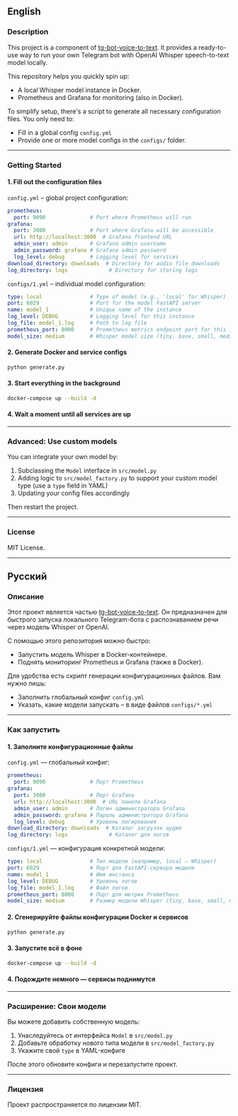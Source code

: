 ## English

### Description

This project is a component of [tg-bot-voice-to-text](https://github.com/justnurik/tg-bot-voice-to-text). It provides a ready-to-use way to run your own Telegram bot with OpenAI Whisper speech-to-text model locally.

This repository helps you quickly spin up:

* A local Whisper model instance in Docker.
* Prometheus and Grafana for monitoring (also in Docker).

To simplify setup, there's a script to generate all necessary configuration files. You only need to:

* Fill in a global config `config.yml`
* Provide one or more model configs in the `configs/` folder.

---

### Getting Started

#### 1. Fill out the configuration files

`config.yml` – global project configuration:

```yaml
prometheus:
  port: 9090              # Port where Prometheus will run
grafana:
  port: 3000              # Port where Grafana will be accessible
  url: http://localhost:3000  # Grafana frontend URL
  admin_user: admin       # Grafana admin username
  admin_password: grafana # Grafana admin password
  log_level: debug        # Logging level for services
download_directory: downloads  # Directory for audio file downloads
log_directory: logs             # Directory for storing logs
```

`configs/1.yml` – individual model configuration:

```yaml
type: local               # Type of model (e.g., 'local' for Whisper)
port: 6029                # Port for the model FastAPI server
name: model_1             # Unique name of the instance
log_level: DEBUG          # Logging level for this instance
log_file: model_1.log     # Path to log file
prometheus_port: 8000     # Prometheus metrics endpoint port for this instance
model_size: medium        # Whisper model size (tiny, base, small, medium, large)
```

#### 2. Generate Docker and service configs

```bash
python generate.py
```

#### 3. Start everything in the background

```bash
docker-compose up --build -d
```

#### 4. Wait a moment until all services are up

---

### Advanced: Use custom models

You can integrate your own model by:

1. Subclassing the `Model` interface in `src/model.py`
2. Adding logic to `src/model_factory.py` to support your custom model type (use a `type` field in YAML)
3. Updating your config files accordingly

Then restart the project.

---

### License

MIT License.

---

## Русский

### Описание

Этот проект является частью [tg-bot-voice-to-text](https://github.com/justnurik/tg-bot-voice-to-text). Он предназначен для быстрого запуска локального Telegram-бота с распознаванием речи через модель Whisper от OpenAI.

С помощью этого репозитория можно быстро:

* Запустить модель Whisper в Docker-контейнере.
* Поднять мониторинг Prometheus и Grafana (также в Docker).

Для удобства есть скрипт генерации конфигурационных файлов. Вам нужно лишь:

* Заполнить глобальный конфиг `config.yml`
* Указать, какие модели запускать – в виде файлов `configs/*.yml`

---

### Как запустить

#### 1. Заполните конфигурационные файлы

`config.yml` — глобальный конфиг:

```yaml
prometheus:
  port: 9090              # Порт Prometheus
grafana:
  port: 3000              # Порт Grafana
  url: http://localhost:3000  # URL панели Grafana
  admin_user: admin       # Логин администратора Grafana
  admin_password: grafana # Пароль администратора Grafana
  log_level: debug        # Уровень логирования
download_directory: downloads  # Каталог загрузок аудио
log_directory: logs             # Каталог для логов
```

`configs/1.yml` — конфигурация конкретной модели:

```yaml
type: local               # Тип модели (например, local – Whisper)
port: 6029                # Порт для FastAPI-сервера модели
name: model_1             # Имя инстанса
log_level: DEBUG          # Уровень логов
log_file: model_1.log     # Файл логов
prometheus_port: 8000     # Порт для метрик Prometheus
model_size: medium        # Размер модели Whisper (tiny, base, small, medium, large)
```

#### 2. Сгенерируйте файлы конфигурации Docker и сервисов

```bash
python generate.py
```

#### 3. Запустите всё в фоне

```bash
docker-compose up --build -d
```

#### 4. Подождите немного — сервисы поднимутся

---

### Расширение: Свои модели

Вы можете добавить собственную модель:

1. Унаследуйтесь от интерфейса `Model` в `src/model.py`
2. Добавьте обработку нового типа модели в `src/model_factory.py`
3. Укажите свой `type` в YAML-конфиге

После этого обновите конфиги и перезапустите проект.

---

### Лицензия

Проект распространяется по лицензии MIT.
